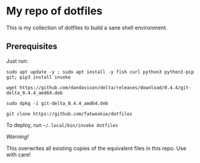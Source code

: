# My repo of dotfiles

This is my collection of dotfiles to build a sane shell environment. 

## Prerequisites

Just run:

```
sudo apt update -y ; sudo apt install -y fish curl python3 python3-pip git; pip3 install invoke

wget https://github.com/dandavison/delta/releases/download/0.4.4/git-delta_0.4.4_amd64.deb

sudo dpkg -i git-delta_0.4.4_amd64.deb

git clone https://github.com/fatwookie/dotfiles

```

To deploy, run `~/.local/bin/invoke dotfiles`

*Warning!* 

This overwrites all existing copies of the equivalent files in this repo. Use with care!
